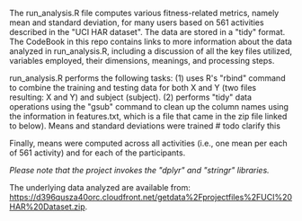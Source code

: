 The run_analysis.R file computes various fitness-related metrics, namely mean and standard deviation, for many users based on 561 activities described in the "UCI HAR dataset". The data are stored in a "tidy" format. The CodeBook in this repo contains links to more information about the data analyzed in run_analysis.R, including a discussion of all the key files utilized, variables employed, their dimensions, meanings, and processing steps.

run_analysis.R performs the following tasks: (1) uses R's "rbind" command to combine the training and testing data for both X and Y (two files resulting: X and Y) and subject (subject).  (2) performs "tidy" data operations using the "gsub" command to clean up the column names using the information in features.txt, which is a file that came in the zip file linked to below).  Means and standard deviations were trained  # todo clarify this

Finally, means were computed across all activities (i.e., one mean per each of 561 activity) and for each of the participants.

*Please note that the project invokes the "dplyr" and "stringr" libraries.*

The underlying data analyzed are available from:
https://d396qusza40orc.cloudfront.net/getdata%2Fprojectfiles%2FUCI%20HAR%20Dataset.zip.
